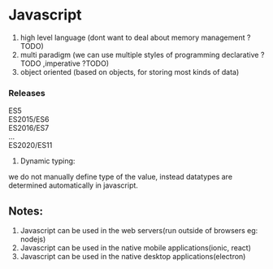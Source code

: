 # Javascript

1. high level language (dont want to deal about memory management ?TODO)
2. multi paradigm (we can use multiple styles of programming declarative ?TODO ,imperative ?TODO)
3. object oriented (based on objects, for storing most kinds of data)

### Releases

ES5  
ES2015/ES6  
ES2016/ES7  
...  
ES2020/ES11

1. Dynamic typing:

we do not manually define type of the value, instead datatypes are determined automatically in javascript.

## Notes:

1. Javascript can be used in the web servers(run outside of browsers eg: nodejs)
2. Javascript can be used in the native mobile applications(ionic, react)
3. Javascript can be used in the native desktop applications(electron)
